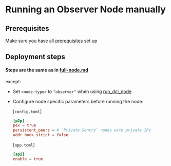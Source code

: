# Running an Observer Node manually

## Prerequisites
Make sure you have all [prerequisites](./prerequisites.md) set up
## Deployment steps

#### Steps are the same as in [full-node.md](./full-node.md) 
except:
- Set `<node-type>` to `"observer"` when using [run_dcl_node](./full-node.md#step-8-can-be-automated-using-rundclnode-script)
- Configure node specific parameters before running the node:

    [`config.toml`]

    ```toml
    [p2p]
    pex = true
    persistent_peers = # `Private Sentry` nodes with private IPs
    addr_book_strict = false
    ```

    [`app.toml`]

    ```toml
    [api]
    enable = true
    ```